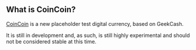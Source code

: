 What is CoinCoin?
----------------

[CoinCoin](https://github.com/blazegeek/coincoin) is a new placeholder test digital currency, based on GeekCash.

It is still in development and, as such, is still highly experimental and should not be considered stable at this time.
